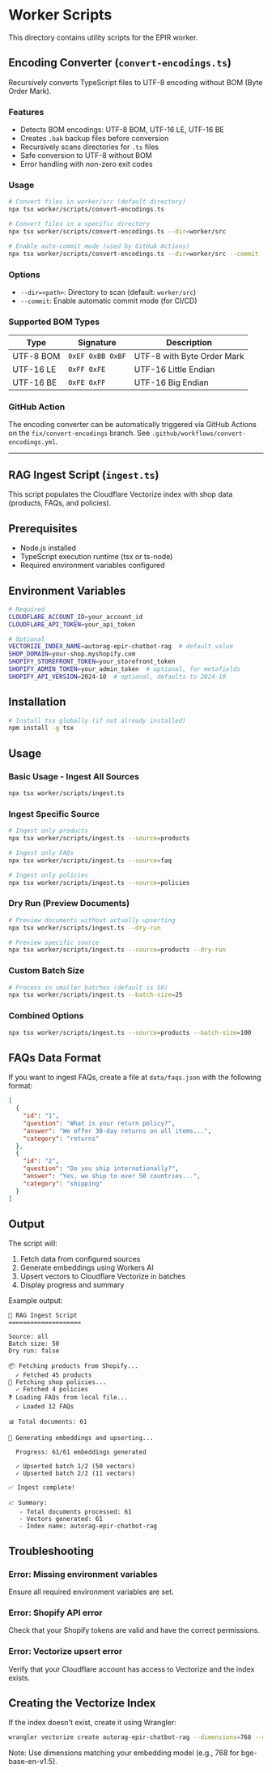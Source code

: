 # Worker Scripts

This directory contains utility scripts for the EPIR worker.

## Encoding Converter (`convert-encodings.ts`)

Recursively converts TypeScript files to UTF-8 encoding without BOM (Byte Order Mark).

### Features

- Detects BOM encodings: UTF-8 BOM, UTF-16 LE, UTF-16 BE
- Creates `.bak` backup files before conversion
- Recursively scans directories for `.ts` files
- Safe conversion to UTF-8 without BOM
- Error handling with non-zero exit codes

### Usage

```bash
# Convert files in worker/src (default directory)
npx tsx worker/scripts/convert-encodings.ts

# Convert files in a specific directory
npx tsx worker/scripts/convert-encodings.ts --dir=worker/src

# Enable auto-commit mode (used by GitHub Actions)
npx tsx worker/scripts/convert-encodings.ts --dir=worker/src --commit
```

### Options

- `--dir=<path>`: Directory to scan (default: `worker/src`)
- `--commit`: Enable automatic commit mode (for CI/CD)

### Supported BOM Types

| Type | Signature | Description |
|------|-----------|-------------|
| UTF-8 BOM | `0xEF 0xBB 0xBF` | UTF-8 with Byte Order Mark |
| UTF-16 LE | `0xFF 0xFE` | UTF-16 Little Endian |
| UTF-16 BE | `0xFE 0xFF` | UTF-16 Big Endian |

### GitHub Action

The encoding converter can be automatically triggered via GitHub Actions on the `fix/convert-encodings` branch. See `.github/workflows/convert-encodings.yml`.

---

## RAG Ingest Script (`ingest.ts`)

This script populates the Cloudflare Vectorize index with shop data (products, FAQs, and policies).

## Prerequisites

- Node.js installed
- TypeScript execution runtime (tsx or ts-node)
- Required environment variables configured

## Environment Variables

```bash
# Required
CLOUDFLARE_ACCOUNT_ID=your_account_id
CLOUDFLARE_API_TOKEN=your_api_token

# Optional
VECTORIZE_INDEX_NAME=autorag-epir-chatbot-rag  # default value
SHOP_DOMAIN=your-shop.myshopify.com
SHOPIFY_STOREFRONT_TOKEN=your_storefront_token
SHOPIFY_ADMIN_TOKEN=your_admin_token  # optional, for metafields
SHOPIFY_API_VERSION=2024-10  # optional, defaults to 2024-10
```

## Installation

```bash
# Install tsx globally (if not already installed)
npm install -g tsx
```

## Usage

### Basic Usage - Ingest All Sources

```bash
npx tsx worker/scripts/ingest.ts
```

### Ingest Specific Source

```bash
# Ingest only products
npx tsx worker/scripts/ingest.ts --source=products

# Ingest only FAQs
npx tsx worker/scripts/ingest.ts --source=faq

# Ingest only policies
npx tsx worker/scripts/ingest.ts --source=policies
```

### Dry Run (Preview Documents)

```bash
# Preview documents without actually upserting
npx tsx worker/scripts/ingest.ts --dry-run

# Preview specific source
npx tsx worker/scripts/ingest.ts --source=products --dry-run
```

### Custom Batch Size

```bash
# Process in smaller batches (default is 50)
npx tsx worker/scripts/ingest.ts --batch-size=25
```

### Combined Options

```bash
npx tsx worker/scripts/ingest.ts --source=products --batch-size=100
```

## FAQs Data Format

If you want to ingest FAQs, create a file at `data/faqs.json` with the following format:

```json
[
  {
    "id": "1",
    "question": "What is your return policy?",
    "answer": "We offer 30-day returns on all items...",
    "category": "returns"
  },
  {
    "id": "2",
    "question": "Do you ship internationally?",
    "answer": "Yes, we ship to over 50 countries...",
    "category": "shipping"
  }
]
```

## Output

The script will:
1. Fetch data from configured sources
2. Generate embeddings using Workers AI
3. Upsert vectors to Cloudflare Vectorize in batches
4. Display progress and summary

Example output:
```
🚀 RAG Ingest Script
====================

Source: all
Batch size: 50
Dry run: false

📦 Fetching products from Shopify...
  ✓ Fetched 45 products
📄 Fetching shop policies...
  ✓ Fetched 4 policies
❓ Loading FAQs from local file...
  ✓ Loaded 12 FAQs

📊 Total documents: 61

🧮 Generating embeddings and upserting...

  Progress: 61/61 embeddings generated

  ✓ Upserted batch 1/2 (50 vectors)
  ✓ Upserted batch 2/2 (11 vectors)

✅ Ingest complete!

📈 Summary:
   - Total documents processed: 61
   - Vectors generated: 61
   - Index name: autorag-epir-chatbot-rag
```

## Troubleshooting

### Error: Missing environment variables
Ensure all required environment variables are set.

### Error: Shopify API error
Check that your Shopify tokens are valid and have the correct permissions.

### Error: Vectorize upsert error
Verify that your Cloudflare account has access to Vectorize and the index exists.

## Creating the Vectorize Index

If the index doesn't exist, create it using Wrangler:

```bash
wrangler vectorize create autorag-epir-chatbot-rag --dimensions=768 --metric=cosine
```

Note: Use dimensions matching your embedding model (e.g., 768 for bge-base-en-v1.5).
